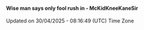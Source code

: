#### Wise man says only fool rush in - McKidKneeKaneSir
Updated on 30/04/2025 - 08:16:49 (UTC) Time Zone
